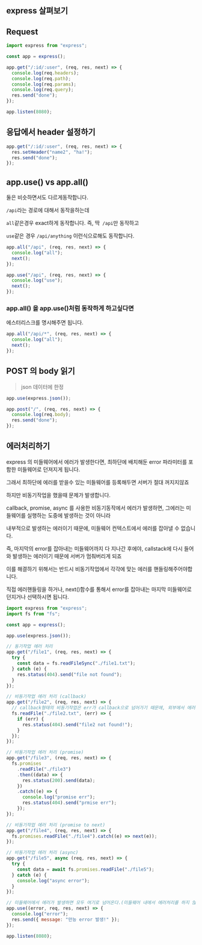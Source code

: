 ## express 살펴보기

## Request

```js
import express from "express";

const app = express();

app.get("/:id/:user", (req, res, next) => {
  console.log(req.headers);
  console.log(req.path);
  console.log(req.params);
  console.log(req.query);
  res.send("done");
});

app.listen(8080);
```

## 응답에서 header 설정하기

```js
app.get("/:id/:user", (req, res, next) => {
  res.setHeader("name2", "ha!");
  res.send("done");
});
```

## app.use() vs app.all()

둘은 비슷하면서도 다르게동작합니다.

`/api`라는 경로에 대해서 동작을하는데

`all`같은경우 exact하게 동작합니다. 즉, 딱` /api`만 동작하고

`use`같은 경우 `/api/anything` 이런식으로해도 동작합니다.

```js
app.all("/api", (req, res, next) => {
  console.log("all");
  next();
});

app.use("/api", (req, res, next) => {
  console.log("use");
  next();
});
```

### app.all() 을 app.use()처럼 동작하게 하고싶다면

에스터리스크를 명시해주면 됩니다.

```js
app.all("/api/*", (req, res, next) => {
  console.log("all");
  next();
});
```

## POST 의 body 읽기

> json 데이터에 한정

```js
app.use(express.json());

app.post("/", (req, res, next) => {
  console.log(req.body);
  res.send("done");
});
```

## 에러처리하기

express 의 미들웨어에서 에러가 발생한다면, 최하단에 배치해둔 error 파라미터를 포함한 미들웨어로 던져지게 됩니다.

그래서 최하단에 에러를 받을수 있는 미들웨어를 등록해두면 서버가 절대 꺼지지않죠

하지만 비동기작업을 했을때 문제가 발생합니다.

callback, promise, async 를 사용한 비동기동작에서 에러가 발생하면, 그에러는 미들웨어를 실행하는 도중에 발생하는 것이 아니라

내부적으로 발생하는 에러이기 때문에, 미들웨어 컨텍스트에서 에러를 잡아낼 수 없습니다.

즉, 마지막의 error를 잡아내는 미들웨어까지 다 지나간 후에야, callstack에 다시 들어와 발생하는 에러이기 때문에 서버가 멈춰버리게 되죠

이를 해결하기 위해서는 반드시 비동기작업에서 각각에 맞는 에러를 핸들링해주어야합니다.

직접 에러핸들링을 하거나, next()함수를 통해서 error를 잡아내는 마지막 미들웨어로 던지거나 선택하시면 됩니다.

```js
import express from "express";
import fs from "fs";

const app = express();

app.use(express.json());

// 동기작업 에러 처리
app.get("/file1", (req, res, next) => {
  try {
    const data = fs.readFileSync("./file1.txt");
  } catch (e) {
    res.status(404).send("file not found");
  }
});

// 비동기작업 에러 처리 (callback)
app.get("/file2", (req, res, next) => {
  // callback형태의 비동기작업은 err가 callback으로 넘어가기 때문에, 외부에서 에러가 던져지지 않는다. callback 내에서 처리해 주어야한다.
  fs.readFile("./file2.txt", (err) => {
    if (err) {
      res.status(404).send("file2 not found!");
    }
  });
});

// 비동기작업 에러 처리 (promise)
app.get("/file3", (req, res, next) => {
  fs.promises
    .readFile("./file3")
    .then((data) => {
      res.status(200).send(data);
    })
    .catch((e) => {
      console.log("promise err");
      res.status(404).send("prmise err");
    });
});

// 비동기작업 에러 처리 (promise to next)
app.get("/file4", (req, res, next) => {
  fs.promises.readFile("./file4").catch((e) => next(e));
});

// 비동기작업 에러 처리 (async)
app.get("/file5", async (req, res, next) => {
  try {
    const data = await fs.promises.readFile("./file5");
  } catch (e) {
    console.log("async error");
  }
});

// 미들웨어에서 에러가 발생하면 모두 여기로 넘어온다.(미들웨어 내에서 에러처리를 하지 않을때)
app.use((error, req, res, next) => {
  console.log("error");
  res.send({ message: "만능 error 발생!" });
});

app.listen(8080);
```
